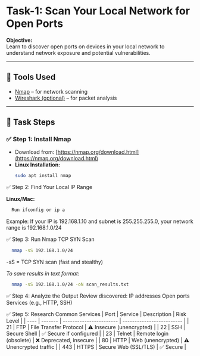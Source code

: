 # Task-1: Scan Your Local Network for Open Ports

**Objective:**  
Learn to discover open ports on devices in your local network to understand network exposure and potential vulnerabilities.

---

## 🧰 Tools Used

- [Nmap](https://nmap.org/download.html) – for network scanning
- [Wireshark (optional)](https://www.wireshark.org/download.html) – for packet analysis

---

## 📝 Task Steps

### ✅ Step 1: Install Nmap

- Download from: [https://nmap.org/download.html](https://nmap.org/download.html)
- **Linux Installation:**
  ```bash
  sudo apt install nmap

✅ Step 2: Find Your Local IP Range

  **Linux/Mac:**
  ```bash
    Run ifconfig or ip a
  ```
  Example:
    If your IP is 192.168.1.10 and subnet is 255.255.255.0, your network range is 192.168.1.0/24

✅ Step 3: Run Nmap TCP SYN Scan
```bash
  nmap -sS 192.168.1.0/24
  ```
  -sS = TCP SYN scan (fast and stealthy)

  *To save results in text format:*
  ```bash
    nmap -sS 192.168.1.0/24 -oN scan_results.txt
```
✅ Step 4: Analyze the Output
Review discovered:
  IP addresses
  Open ports
  Services (e.g., HTTP, SSH)

✅ Step 5: Research Common Services
| Port | Service | Description             | Risk Level                |
| ---- | ------- | ----------------------- | ------------------------- |
| 21   | FTP     | File Transfer Protocol  | ⚠️ Insecure (unencrypted) |
| 22   | SSH     | Secure Shell            | ✅ Secure if configured    |
| 23   | Telnet  | Remote login (obsolete) | ❌ Deprecated, insecure    |
| 80   | HTTP    | Web (unencrypted)       | ⚠️ Unencrypted traffic    |
| 443  | HTTPS   | Secure Web (SSL/TLS)    | ✅ Secure                  |
